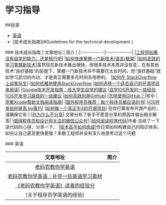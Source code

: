 # 学习指导
##<a name="catalogues"/>目录
* [英语](#English)
* [技术成长指南](#Guidelines for the technical development )



###<a name="Guidelines for the technical development"/> 技术成长指南
|            文章地址   |  简介  |
|:-----------:|-------------|
|[工程师如果没有自学的能力，还是转行吧](http://blog.jobbole.com/90763/)|
|[如何快速掌握一门新技术/语言/框架](http://www.cnblogs.com/huang0925/p/4735689.html)|
|[如何高效的学习掌握新技术](http://www.cnblogs.com/dotey/p/4812633.html)|虽然现在新技术推出很快，但很多技术本质并没有变，在有其他技术“良好基础”的前提下，掌握一门新技术并不需要花太长时间，但“良好基础”就如学习武功的内功，才是真正需要多花时间去培养的。
|[如何在 StackOverflow 上谈笑风生](http://blog.jobbole.com/84506/)|
|[如何优雅地使用StackOverflow](http://www.zhihu.com/question/20824615)
|[如何选择一个适合自己的开源项目来阅读](http://blog.jobbole.com/90727/)|
|[Google技术开发指南：给大学生自学的建议](http://blog.jobbole.com/80621/)
|[自学iOS开发的一些经验](http://limboy.me/ios/2014/12/31/learning-ios.html)
|[iOS开发学习路径的一些建议](http://www.cocoachina.com/ios/20141106/10147.html)
|[如何高效利用GitHub](http://www.yangzhiping.com/tech/github.html)|
|[怎样使用GitHub？](http://www.zhihu.com/question/20070065)|知乎
|[苹果Xcode帮助文档阅读指南](http://ourcoders.com/thread/show/117/)|
|[国外程序员推荐：每个程序员都应读的书](http://blog.jobbole.com/5886/)|
|[iOS开发如何提高 by唐巧](http://www.devtang.com/blog/2014/07/27/ios-levelup-tips/)|
|[如何做一个真正牛X的开源项目](http://www.iteye.com/news/27656?hmsr=toutiao.io&utm_medium=toutiao.io&utm_source=toutiao.io)|  在你打算发布开源产品时，请确保它有 |
|[你为什么不分享](http://www.cnblogs.com/coffeedeveloper/p/4825177.html?hmsr=toutiao.io&utm_medium=toutiao.io&utm_source=toutiao.io)| 文章分析了新手不愿意分享的原因并做出相关解答|
|[值得程序员和设计师关注的微信公众号](http://blog.jobbole.com/84342/)|
|[如何阅读程序代码](http://www.kuqin.com/shuoit/20150301/345014.html)|作者 总结了一下读代码的心得，分享一下。
|[技术高手如何炼成](http://www.cnblogs.com/zhengyun_ustc/p/upgrade.html)|你日常如何构建自己的知识体系，如何让自己更高更快更强？多数工程师并没有深入地思考过这个问题




###<a name="English"/> 英语

|            文章地址   |  简介  |
|:-----------:|-------------|
|[老码农教你学英语](http://blog.jobbole.com/45296/)|
|[老码农教你学英语：补充一些英语学习素材](http://blog.jobbole.com/45795/)|
|[《老码农教你学英语》读者的经验分](http://blog.jobbole.com/89827/)|
|[关于程序员学英语的经验]
